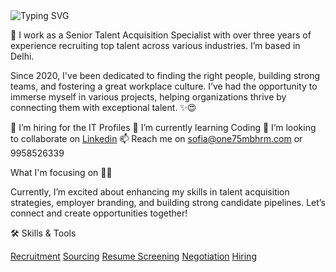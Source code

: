 <img src="https://readme-typing-svg.herokuapp.com?font=Cooper+Black&color=FFFFFF&size=30&center=true&vCenter=true&width=1000&height=30&lines=Hi+My+name+is+Sofia+Khan+%F0%9F%91%8B;I'm+a+Senior+Talent+Acquisition+Specialist+%F0%9F%92%BB;I'm+a+Certified+Naukri+Maestro+Recruiter" alt="Typing SVG" style="max-width: 100%;">






👋 I work as a Senior Talent Acquisition Specialist with over three years of experience recruiting top talent across various industries. I’m based in Delhi.

Since 2020, I've been dedicated to finding the right people, building strong teams, and fostering a great workplace culture. I’ve had the opportunity to immerse myself in various projects, helping organizations thrive by connecting them with exceptional talent. ✨😍

👀 I’m hiring for the IT Profiles
🌱 I’m currently learning Coding
💞️ I’m looking to collaborate on [Linkedin](https://www.linkedin.com/in/sofia-khan-11812024b/)
📫 Reach me on sofia@one75mbhrm.com or 9958526339


What I'm focusing on 👨‍💻

Currently, I’m excited about enhancing my skills in talent acquisition strategies, employer branding, and building strong candidate pipelines. Let’s connect and create opportunities together!

🛠️ Skills & Tools

[Recruitment](https://img.shields.io/badge/Recruitment-FF5733?style=for-the-badge&logo=people&logoColor=white)
[Sourcing](https://img.shields.io/badge/Sourcing-28A745?style=for-the-badge&logo=linkedin&logoColor=white)
[Resume Screening](https://img.shields.io/badge/Resume_Screening-0077B5?style=for-the-badge&logo=resume&logoColor=white)
[Negotiation](https://img.shields.io/badge/Negotiation-FFD700?style=for-the-badge&logo=handshake&logoColor=black)
[Hiring](https://img.shields.io/badge/Hiring-FF4500?style=for-the-badge&logo=hiring&logoColor=white)
